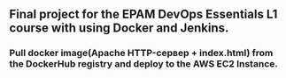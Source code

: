 ## Final project for the EPAM DevOps Essentials L1 course with using Docker and Jenkins.

### Pull docker image(Apache HTTP-сервер + index.html) from the DockerHub registry and deploy to the AWS EC2 Instance.